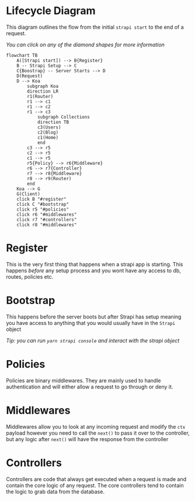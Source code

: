 # Lifecycle Diagram

This diagram outlines the flow from the initial `strapi start` to the end of a request.

_You can click on any of the diamond shapes for more information_

``` mermaid
flowchart TB
    A([Strapi start]) --> B{Register} 
    B -- Strapi Setup --> C
    C{Boostrap} -- Server Starts --> D
    D(Request)
    D --> Koa
        subgraph Koa
        direction LR
        r1(Router)
        r1 --> c1
        r1 --> c2
        r1 --> c3
            subgraph Collections
            direction TB
            c3(Users)
            c2(Blog)
            c1(Home)
            end
        c3 --> r5
        c2 --> r5
        c1 --> r5
        r5{Policy} --> r6{Middleware}
        r6 --> r7{Controller}
        r7 --> r8{Middleware}
        r8 --> r9(Router)
        end
    Koa --> G
    G(Client)
    click B "#register"
    click C "#bootstrap"
    click r5 "#policies"
    click r6 "#middlewares"
    click r7 "#controllers"
    click r8 "#middlewares"
```

# Register

This is the very first thing that happens when a strapi app is starting. This happens _before_ any setup process and you wont have any access to db, routes, policies etc.

# Bootstrap

This happens before the server boots but after Strapi has setup meaning you have access to anything that you would usually have in the `Strapi` object

_Tip:  you can run `yarn strapi console` and interact with the strapi object_

# Policies

Policies are binary middlewares. They are mainly used to handle authentication and will either allow a request to go through or deny it.

# Middlewares

Middlewares allow you to look at any incoming request and modify the `ctx` payload however you need to call the `next()` to pass it over to the controller, but any logic after `next()` will have the response from the controller

# Controllers

Controllers are code that always get executed when a request is made and contain the core logic of any request. The core controllers tend to contain the logic to grab data from the database.
